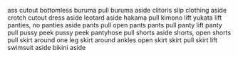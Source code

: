 ass cutout
bottomless
buruma pull
buruma aside
clitoris slip
clothing aside
crotch cutout
dress aside
leotard aside
hakama pull
kimono lift
yukata lift
panties, no
panties aside
pants pull
open pants
pants pull
panty lift
panty pull
pussy peek
pussy peek
pantyhose pull
shorts aside
shorts, open
shorts pull
skirt around one leg
skirt around ankles
open skirt
skirt pull
skirt lift
swimsuit aside
bikini aside
